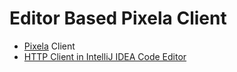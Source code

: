 # Editor Based Pixela Client

* [Pixela](https://pixe.la/) Client
* [HTTP Client in IntelliJ IDEA Code Editor](https://blog.jetbrains.com/phpstorm/2017/09/editor-based-rest-client/)

